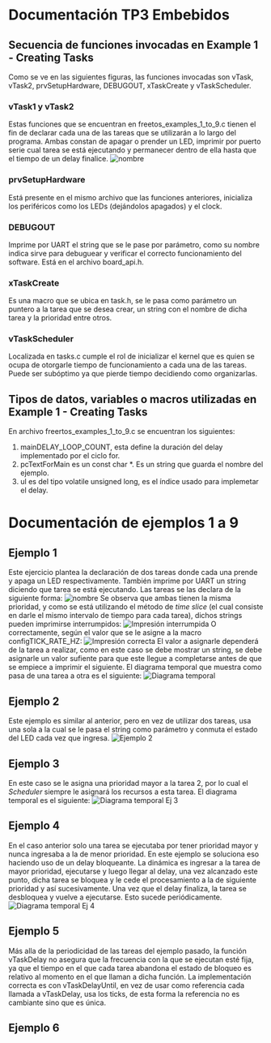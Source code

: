 # Documentación TP3 Embebidos

## Secuencia de funciones invocadas en Example 1 - Creating Tasks

Como se ve en las siguientes figuras, las funciones invocadas son vTask, vTask2, prvSetupHardware, DEBUGOUT, xTaskCreate y vTaskScheduler.

### vTask1 y vTask2
Estas funciones que se encuentran en freetos_examples_1_to_9.c tienen el fin de declarar cada una de las tareas que se utilizarán a lo largo del programa. Ambas constan de apagar o prender un LED, imprimir por puerto serie cual tarea se está ejecutando y permanecer dentro de ella hasta que el tiempo de un delay finalice.
![nombre](link)

### prvSetupHardware
Está presente en el mismo archivo que las funciones anteriores, inicializa los periféricos como los LEDs (dejándolos apagados) y el clock.

### DEBUGOUT
Imprime por UART el string que se le pase por parámetro, como su nombre indica sirve para debuguear y verificar el correcto funcionamiento del software. Está en el archivo board_api.h.

### xTaskCreate
Es una macro que se ubica en task.h, se le pasa como parámetro un puntero a la tarea que se desea crear, un string con el nombre de dicha tarea y la prioridad entre otros.

### vTaskScheduler
Localizada en tasks.c cumple el rol de inicializar el kernel que es quien se ocupa de otorgarle tiempo de funcionamiento a cada una de las tareas. Puede ser subóptimo ya que pierde tiempo decidiendo como organizarlas.

## Tipos de datos, variables o macros utilizadas en Example 1 - Creating Tasks
En archivo freertos_examples_1_to_9.c se encuentran los siguientes:

1. mainDELAY_LOOP_COUNT, esta define la duración del delay implementado por el ciclo for.
2. pcTextForMain es un const char *. Es un string que guarda el nombre del ejemplo.
2. ul es del tipo volatile unsigned long, es el índice usado para implemetar el delay.

# Documentación de ejemplos 1 a 9

## Ejemplo 1
Este ejercicio plantea la declaración de dos tareas donde cada una prende y apaga un LED respectivamente. También imprime por UART un string diciendo que tarea se está ejecutando.
Las tareas se las declara de la siguiente forma:
![nombre](link)
Se observa que ambas tienen la misma prioridad, y como se está utilizando el método de *time slice* (el cual consiste en darle el mismo intervalo de tiempo para cada tarea), dichos strings pueden imprimirse interrumpidos:
![Impresión interrumpida](link)
O correctamente, según el valor que se le asigne a la macro configTICK_RATE_HZ:
![Impresión correcta](link)
El valor a asignarle dependerá de la tarea a realizar, como en este caso se debe mostrar un string, se debe asignarle un valor sufiente para que este llegue a completarse antes de que se empiece a imprimir el siguiente.
El diagrama temporal que muestra como pasa de una tarea a otra es el siguiente:
![Diagrama temporal](link)

## Ejemplo 2
Este ejemplo es similar al anterior, pero en vez de utilizar dos tareas, usa una sola a la cual se le pasa el string como parámetro y conmuta el estado del LED cada vez que ingresa.
![Ejemplo 2](link)

## Ejemplo 3
En este caso se le asigna una prioridad mayor a la tarea 2, por lo cual el *Scheduler* siempre le asignará los recursos a esta tarea. El diagrama temporal es el siguiente:
![Diagrama temporal Ej 3](link)

## Ejemplo 4 
En el caso anterior solo una tarea se ejecutaba por tener prioridad mayor y nunca ingresaba a la de menor prioridad. En este ejemplo se soluciona eso haciendo uso de un delay bloqueante.
La dinámica es ingresar a la tarea de mayor prioridad, ejecutarse y luego llegar al delay, una vez alcanzado este punto, dicha tarea se bloquea y le cede el procesamiento a la de siguiente prioridad y así sucesivamente. Una vez que el delay finaliza, la tarea se desbloquea y vuelve a ejecutarse. Esto sucede periódicamente.
![Diagrama temporal Ej 4](link)

## Ejemplo 5
Más alla de la periodicidad de las tareas del ejemplo pasado, la función vTaskDelay no asegura que la frecuencia con la que se ejecutan esté fija, ya que el tiempo en el que cada tarea abandona el estado de bloqueo es relativo al momento en el que llaman a dicha función.
La implementación correcta es con vTaskDelayUntil, en vez de usar como referencia cada llamada a vTaskDelay, usa los ticks, de esta forma la referencia no es cambiante sino que es única.

## Ejemplo 6

